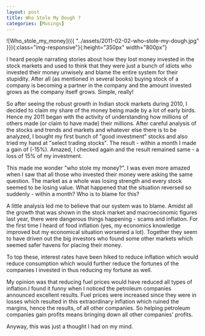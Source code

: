 ```yaml
---
layout: post  
title: Who Stole My Dough ?  
categories: [Musings]  
---
```


![Who_stole_my_money]({{ "../assets/2011-02-02-who-stole-my-dough.jpg" }}){:class="img-responsive"}{:height="350px" width="800px"}  

I heard people narrating stories about how they lost money invested in the stock markets and 
used to think that they were just a bunch of idiots who invested their money unwisely and blame 
the entire system for their stupidity. After all (as mentioned in several books) buying stock 
of a company is becoming a partner in the company and the amount invested grows as the company 
itself grows. Simple, really!  

So after seeing the robust growth in Indian stock markets during 2010, I decided to claim my 
share of the money being made by a lot of early birds. Hence my 2011 began with the activity 
of understanding how millions of others made (or claim to have made) their millions. After 
careful analysis of the stocks and trends and markets and whatever else there is to be analyzed,
I bought my first bunch of "good investment" stocks and also tried my hand at "select trading stocks".
The result - within a month I made a gain of (-15%). Amazed, I checked again and the result 
remained same - a loss of 15% of my investment.  

This made me wonder "who stole my money?". I was even more amazed when I saw that all those 
who invested their money were asking the same question. The market as a whole was losing 
strength and every stock seemed to be losing value. What happened that the situation reversed 
so suddenly - within a month? Who is to blame for this?  

A little analysis led me to believe that our system was to blame. Amidst all the growth that 
was shown in the stock market and macroeconomic figures last year, there were dangerous things
happening - scams and inflation. For the first time I heard of food inflation (yes, my economics
knowledge improved but my economical situation worsened a lot). Together they seem to have 
driven out the big investors who found some other markets which seemed safer havens for placing
their money.  

To top these, interest rates have been hiked to reduce inflation which would reduce consumption
which would further reduce the fortunes of the companies I invested in thus reducing my fortune
as well.  

My opinion was that reducing fuel prices would have reduced all types of inflation.I found it 
funny when I noticed the petroleum companies announced excellent results. Fuel prices were 
increased since they were in losses which resulted in this extraordinary inflation which 
ruined the margins, hence the results, of all other companies. So helping petroleum companies 
gain profits means bringing down all other companies' profits.  

Anyway, this was just a thought I had on my mind. 